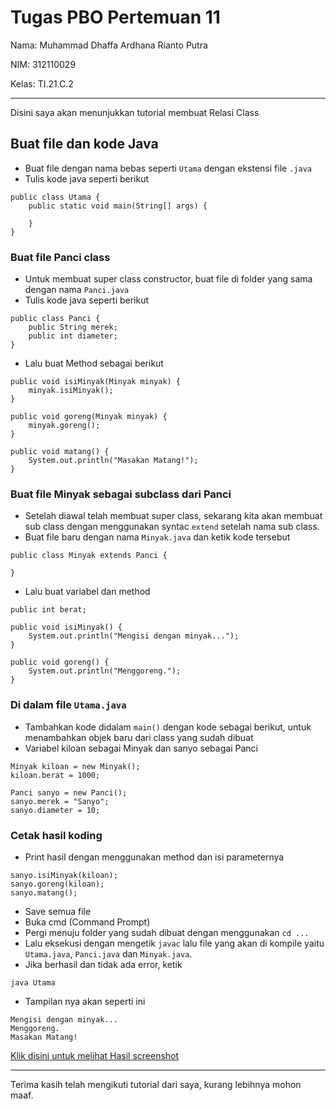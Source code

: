 # Tugas PBO Pertemuan 11

Nama: Muhammad Dhaffa Ardhana Rianto Putra

NIM: 312110029

Kelas: TI.21.C.2

---

Disini saya akan menunjukkan tutorial membuat Relasi Class

## Buat file dan kode Java

- Buat file dengan nama bebas seperti `Utama` dengan ekstensi file `.java`
- Tulis kode java seperti berikut

```
public class Utama {
	public static void main(String[] args) {
	
	}
}
```

### Buat file Panci class

- Untuk membuat super class constructor, buat file di folder yang sama dengan nama `Panci.java`
- Tulis kode java seperti berikut

```
public class Panci {
	public String merek;
	public int diameter;
}
```

- Lalu buat Method sebagai berikut

```
public void isiMinyak(Minyak minyak) {
	minyak.isiMinyak();
}

public void goreng(Minyak minyak) {
	minyak.goreng();
}

public void matang() {
	System.out.println("Masakan Matang!");
}
```

### Buat file Minyak sebagai subclass dari Panci

- Setelah diawal telah membuat super class, sekarang kita akan membuat sub class dengan menggunakan syntac `extend` setelah nama sub class.
- Buat file baru dengan nama `Minyak.java` dan ketik kode tersebut


```
public class Minyak extends Panci {

}
```

- Lalu buat variabel dan method


```
public int berat;

public void isiMinyak() {
	System.out.println("Mengisi dengan minyak...");
}

public void goreng() {
	System.out.println("Menggoreng.");
}
```

### Di dalam file `Utama.java`

- Tambahkan kode didalam `main()` dengan kode sebagai berikut, untuk menambahkan objek baru dari class yang sudah dibuat
- Variabel kiloan sebagai Minyak dan sanyo sebagai Panci

```
Minyak kiloan = new Minyak();
kiloan.berat = 1000;

Panci sanyo = new Panci();
sanyo.merek = "Sanyo";
sanyo.diameter = 10;
```

### Cetak hasil koding

- Print hasil dengan menggunakan method dan isi parameternya

```
sanyo.isiMinyak(kiloan);
sanyo.goreng(kiloan);
sanyo.matang();
```

- Save semua file
- Buka cmd (Command Prompt)
- Pergi menuju folder yang sudah dibuat dengan menggunakan `cd ...`
- Lalu eksekusi dengan mengetik `javac` lalu file yang akan di kompile yaitu `Utama.java`, `Panci.java` dan `Minyak.java`.
- Jika berhasil dan tidak ada error, ketik

```
java Utama
```

- Tampilan nya akan seperti ini

```
Mengisi dengan minyak...
Menggoreng.
Masakan Matang!
```

[Klik disini untuk melihat Hasil screenshot](./img.png)

___
Terima kasih telah mengikuti tutorial dari saya, kurang lebihnya mohon maaf.
